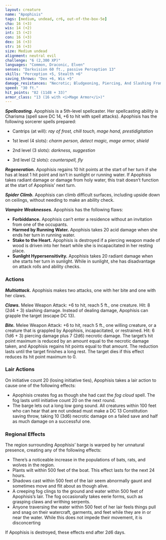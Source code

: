 ```yaml
---
layout: creature
name: "Apophisis"
tags: [medium, undead, cr6, out-of-the-box-5e]
cha: 16 (+3)
wis: 14 (+2)
int: 15 (+2)
con: 16 (+3)
dex: 16 (+3)
str: 16 (+3)
size: Medium undead
alignment: neutral evil
challenge: "6 (2,300 XP)"
languages: "Common, Draconic, Elven"
senses: "Darkvision 60 ft., passive Perception 13"
skills: "Perception +5, Stealth +6"
saving_throws: "Dex +6, Wis +5"
damage_resistances: "Necrotic; Bludgeoning, Piercing, And Slashing From Nonmagical Attacks"
speed: "30 ft."
hit_points: "82 (11d8 + 33)"
armor_class: "13 (16 with <i>Mage Armor</i>)"
---
```


***Spellcasting.*** Apophisis is a 5th-level spellcaster.
Her spellcasting ability is Charisma (spell save DC
14, +6 to hit with spell attacks). Apophisis has the
following sorcerer spells prepared:

* Cantrips (at will): <i>ray of frost, chill touch, mage hand, prestidigitation</i>

* 1st level (4 slots): <i>charm person, detect magic, mage armor, shield</i>

* 2nd level (3 slots): <i>darkness, suggestion</i>

* 3rd level (2 slots): <i>counterspell, fly</i>

***Regeneration.*** Apophisis regains 10 hit points at the
start of her turn if she has at least 1 hit point and
isn’t in sunlight or running water. If Apophisis takes
radiant damage or damage from holy water, this trait
doesn’t function at the start of Apophisis’ next turn.

***Spider Climb.*** Apophisis can climb difficult surfaces,
including upside down on ceilings, without
needing to make an ability check.

***Vampire Weaknesses.*** Apophisis has the following
flaws:
* **Forbiddance.** Apophisis can’t enter a residence
without an invitation from one of the occupants.
* **Harmed by Running Water.** Apophisis takes 20 acid
damage when she ends her turn in running water.
* **Stake to the Heart.** Apophisis is destroyed if a
piercing weapon made of wood is driven into her
heart while she is incapacitated in her resting place.
* **Sunlight Hypersensitivity.** Apophisis takes 20 radiant
damage when she starts her turn in sunlight.
While in sunlight, she has disadvantage on attack
rolls and ability checks.

### Actions

***Multiattack.*** Apophisis makes two attacks, one
with her bite and one with her claws.

***Claws.*** Melee Weapon Attack: +6 to hit, reach 5 ft.,
one creature. Hit: 8 (2d4 + 3) slashing damage. Instead
of dealing damage, Apophisis can grapple the
target (escape DC 13).

***Bite.*** Melee Weapon Attack: +6 to hit, reach 5 ft., one
willing creature, or a creature that is grappled by
Apophisis, incapacitated, or restrained. Hit: 6 (1d6 +
3) piercing damage plus 7 (2d6) necrotic damage. The
target’s hit point maximum is reduced by an amount
equal to the necrotic damage taken, and Apophisis
regains hit points equal to that amount. The reduction
lasts until the target finishes a long rest. The target
dies if this effect reduces its hit point maximum to 0.

### Lair Actions

On initiative count 20 (losing initiative ties), Apophisis
takes a lair action to cause one of the following effects:
* Apophisis creates fog as though she had cast the
<i>fog cloud</i> spell. The fog lasts until initiative count
20 on the next round.
* The barge lets out a long low gong sound. All
creatures within 100 feet who can hear that are
not undead must make a DC 13 Constitution saving
throw, taking 10 (3d6) necrotic damage on a failed
save and half as much damage on a successful one.

### Regional Effects

The region surrounding Apophisis’ barge is warped
by her unnatural presence, creating any of the following
effects:
* There’s a noticeable increase in the populations of
bats, rats, and wolves in the region.
* Plants wilt within 500 feet of the boat. This effect
lasts for the next 24 hours.
* Shadows cast within 500 feet of the lair seem abnormally
gaunt and sometimes move and flit about
as though alive.
* A creeping fog clings to the ground and water
within 500 feet of Apophisis’s lair. The fog occasionally
takes eerie forms, such as grasping claws
and writhing serpents.
* Anyone traversing the water within 500 feet of
her lair feels things pull and snag on their watercraft,
garments, and feet while they are in or near
the water. While this does not impede their movement,
it is disconcerting

If Apophisis is destroyed, these effects end after 2d6
days.
